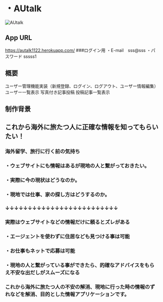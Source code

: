# ・AUtalk
![AUtalk](https://user-images.githubusercontent.com/68591263/93962723-69319400-fd96-11ea-9e4e-bc3a66b84e27.png)
## App URL
https://autalk1122.herokuapp.com/
###ログイン用
・E-mail　sss@sss 
・パスワード sssss1
## 概要
 ユーザー管理機能実装（新規登録、ログイン、ログアウト、ユーザー情報編集）
 ユーザー一覧表示
 写真付き記事投稿
 投稿記事一覧表示

## 制作背景

## これから海外に旅たつ人に正確な情報を知ってもらいたい！

### 海外留学、旅行に行く前の気持ち
### ・ウェブサイトにも情報はあるが現地の人と繋がっておきたい。
### ・実際に今の現状はどうなのか。
### ・現地では仕事、家の探し方はどうするのか。

### ↓↓↓↓↓↓↓↓↓↓↓↓↓↓↓↓↓↓↓↓↓↓↓↓↓

### 実際はウェブサイトなどの情報だけに頼るとズレがある
### ・エージェントを使わずに住居なども見つける事は可能
### ・お仕事もネットで応募は可能
### ・現地の人と繋がっている事ができたら、的確なアドバイスをもらえ不安な出だしがスムーズになる

### これから海外に旅たつ人の不安の解消、現地に行った時の情報のずれなどを解消、目的とした情報アプリケーションです。

